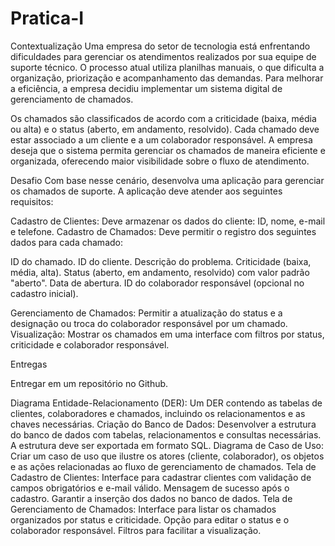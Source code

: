 # Pratica-I

Contextualização
Uma empresa do setor de tecnologia está enfrentando dificuldades para gerenciar os atendimentos realizados por sua equipe de suporte técnico. O processo atual utiliza planilhas manuais, o que dificulta a organização, priorização e acompanhamento das demandas. Para melhorar a eficiência, a empresa decidiu implementar um sistema digital de gerenciamento de chamados.

Os chamados são classificados de acordo com a criticidade (baixa, média ou alta) e o status (aberto, em andamento, resolvido). Cada chamado deve estar associado a um cliente e a um colaborador responsável. A empresa deseja que o sistema permita gerenciar os chamados de maneira eficiente e organizada, oferecendo maior visibilidade sobre o fluxo de atendimento.

Desafio
Com base nesse cenário, desenvolva uma aplicação para gerenciar os chamados de suporte. A aplicação deve atender aos seguintes requisitos:

Cadastro de Clientes: Deve armazenar os dados do cliente: ID, nome, e-mail e telefone.
Cadastro de Chamados: Deve permitir o registro dos seguintes dados para cada chamado:

ID do chamado.
ID do cliente.
Descrição do problema.
Criticidade (baixa, média, alta).
Status (aberto, em andamento, resolvido) com valor padrão "aberto".
Data de abertura.
ID do colaborador responsável (opcional no cadastro inicial).

Gerenciamento de Chamados: Permitir a atualização do status e a designação ou troca do colaborador responsável por um chamado.
Visualização: Mostrar os chamados em uma interface com filtros por status, criticidade e colaborador responsável.

Entregas

Entregar em um repositório no Github.

Diagrama Entidade-Relacionamento (DER):
Um DER contendo as tabelas de clientes, colaboradores e chamados, incluindo os relacionamentos e as chaves necessárias.
Criação do Banco de Dados:
Desenvolver
a estrutura do banco de dados com tabelas, relacionamentos e consultas
necessárias. A estrutura deve ser exportada em formato SQL.
Diagrama de Caso de Uso:
Criar
um caso de uso que ilustre os atores (cliente, colaborador), os objetos
e as ações relacionadas ao fluxo de gerenciamento de chamados.
Tela de Cadastro de Clientes:
Interface para cadastrar clientes com validação de campos obrigatórios e e-mail válido.
Mensagem de sucesso após o cadastro.
Garantir a inserção dos dados no banco de dados.
Tela de Gerenciamento de Chamados:
Interface para listar os chamados organizados por status e criticidade.
Opção para editar o status e o colaborador responsável.
Filtros para facilitar a visualização.
